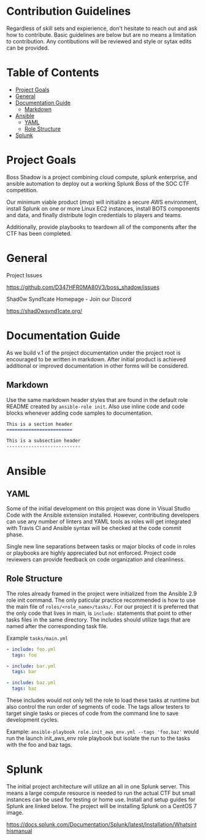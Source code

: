 Contribution Guidelines
=======================

Regardless of skill sets and expierience, don't hesitate to reach out and ask how to contribute. Basic guidelines are below but are no means a limitation to contribution. Any contibutions will be reviewed and style or sytax edits can be provided.


Table of Contents
=================

* [Project Goals](#project-goals)
* [General](#general)
* [Documentation Guide](#documentation-guide)
    * [Markdown](#markdown)
* [Ansible](#ansible)
    * [YAML](#yaml)
    * [Role Structure](#role-structure)
* [Splunk](#splunk)

Project Goals
=============

Boss Shadow is a project combining cloud compute, splunk enterprise, and ansible automation to deploy out a working Splunk Boss of the SOC CTF competition.

Our minimum viable product (mvp) will initialize a secure AWS environment, install Splunk on one or more Linux EC2 instances, install BOTS components and data, and finally distribute login credentials to players and teams.

Additionally, provide playbooks to teardown all of the components after the CTF has been completed.

General
=======

Project Issues

https://github.com/D347HFR0MA80V3/boss_shadow/issues

Shad0w Synd1cate Homepage - Join our Discord

https://shad0wsynd1cate.org/

Documentation Guide
===================

As we build v.1 of the project documentation under the project root is encouraged to be written in markdown. After initial product is achieved additional or improved documentation in other forms will be considered.

Markdown
--------

Use the same markdown header styles that are found in the default role README created by `ansible-role init`. Also use inline code and code blocks whenever adding code samples to documentation.

```md
This is a section header
========================

This is a subsection header
---------------------------
```

Ansible
=======

YAML
----

Some of the initial development on this project was done in Visual Studio Code with the Ansible extension installed. However, contributing developers can use any number of linters and YAML tools as roles will get integrated with Travis CI and Ansible syntax will be checked at the code commit phase.

Single new line separations between tasks or major blocks of code in roles or playbooks are highly appreciated but not enforced. Project code reviewers can provide feedback on code organization and cleanliness. 

Role Structure
--------------

The roles already framed in the project were initialized from the Ansible 2.9 role init command. The only paticular practice recommended is how to use the main file of `roles/<role_name>/tasks/`. For our project it is preferred that the only code that lives in main, is `include:` statements that point to other tasks files in the same directory. The includes should utilize tags that are named after the corresponding task file.

Example `tasks/main.yml`

```yml
- include: foo.yml
  tags: foo

- include: bar.yml
  tags: bar

- include: baz.yml
  tags: baz
```

These includes would not only tell the role to load these tasks at runtime but also control the run order of segments of code. The tags allow testers to target single tasks or pieces of code from the command line to save development cycles.

Example: `ansible-playbook role.init_aws_env.yml --tags 'foo,baz'` would run the launch init_aws_env role playbook but isolate the run to the tasks with the foo and baz tags.


Splunk
======

The initial project architecture will utilize an all in one Splunk server. This means a large compute resource is needed to run the actual CTF but small instances can be used for testing or home use. Install and setup guides for Splunk are linked below. The project will be installing Splunk on a CentOS 7 image.

https://docs.splunk.com/Documentation/Splunk/latest/Installation/Whatsinthismanual
